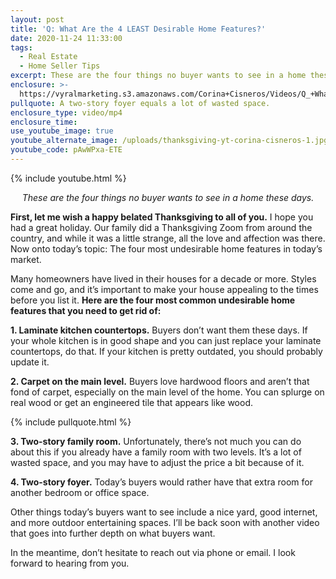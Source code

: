 ```yaml
---
layout: post
title: 'Q: What Are the 4 LEAST Desirable Home Features?'
date: 2020-11-24 11:33:00
tags:
  - Real Estate
  - Home Seller Tips
excerpt: These are the four things no buyer wants to see in a home these days.
enclosure: >-
  https://vyralmarketing.s3.amazonaws.com/Corina+Cisneros/Videos/Q_+What+Are+the+4+LEAST+Desirable+Home+Features_.mp4
pullquote: A two-story foyer equals a lot of wasted space.
enclosure_type: video/mp4
enclosure_time:
use_youtube_image: true
youtube_alternate_image: /uploads/thanksgiving-yt-corina-cisneros-1.jpg
youtube_code: pAwWPxa-ETE
---
```


{% include youtube.html %}

<p style="text-align:center;"><em>These are the four things no buyer wants to see in a home these days.</em></p>

**First, let me wish a happy belated Thanksgiving to all of you.** I hope you had a great holiday. Our family did a Thanksgiving Zoom from around the country, and while it was a little strange, all the love and affection was there. Now onto today’s topic: The four most undesirable home features in today’s market.

Many homeowners have lived in their houses for a decade or more. Styles come and go, and it’s important to make your house appealing to the times before you list it. **Here are the four most common undesirable home features that you need to get rid of:**

**1\. Laminate kitchen countertops.** Buyers don’t want them these days. If your whole kitchen is in good shape and you can just replace your laminate countertops, do that. If your kitchen is pretty outdated, you should probably update it.

**2\. Carpet on the main level.** Buyers love hardwood floors and aren’t that fond of carpet, especially on the main level of the home. You can splurge on real wood or get an engineered tile that appears like wood.

{% include pullquote.html %}

**3\. Two-story family room.** Unfortunately, there’s not much you can do about this if you already have a family room with two levels. It’s a lot of wasted space, and you may have to adjust the price a bit because of it.

**4\. Two-story foyer.** Today’s buyers would rather have that extra room for another bedroom or office space.&nbsp;

Other things today’s buyers want to see include a nice yard, good internet, and more outdoor entertaining spaces. I’ll be back soon with another video that goes into further depth on what buyers want.

In the meantime, don’t hesitate to reach out via phone or email. I look forward to hearing from you.